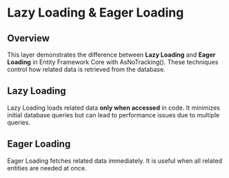 # Lazy Loading & Eager Loading 

## Overview  
This layer demonstrates the difference between **Lazy Loading** and **Eager Loading** in Entity Framework Core with AsNoTracking(). These techniques control how related data is retrieved from the database.  

## Lazy Loading  
Lazy Loading loads related data **only when accessed** in code. It minimizes initial database queries but can lead to performance issues due to multiple queries.  

## Eager Loading  
Eager Loading fetches related data immediately. It is useful when all related entities are needed at once.
